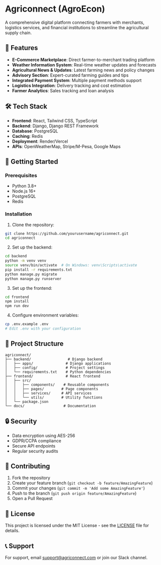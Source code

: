 # Agriconnect (AgroEcon)

A comprehensive digital platform connecting farmers with merchants, logistics services, and financial institutions to streamline the agricultural supply chain.

## 🌟 Features

- **E-Commerce Marketplace**: Direct farmer-to-merchant trading platform
- **Weather Information System**: Real-time weather updates and forecasts
- **Agricultural News & Updates**: Latest farming news and policy changes
- **Advisory Section**: Expert-curated farming guides and tips
- **Integrated Payment System**: Multiple payment methods support
- **Logistics Integration**: Delivery tracking and cost estimation
- **Farmer Analytics**: Sales tracking and loan analysis

## 🛠 Tech Stack

- **Frontend**: React, Tailwind CSS, TypeScript
- **Backend**: Django, Django REST Framework
- **Database**: PostgreSQL
- **Caching**: Redis
- **Deployment**: Render/Vercel
- **APIs**: OpenWeatherMap, Stripe/M-Pesa, Google Maps

## 🚀 Getting Started

### Prerequisites

- Python 3.8+
- Node.js 16+
- PostgreSQL
- Redis

### Installation

1. Clone the repository:
```bash
git clone https://github.com/yourusername/agriconnect.git
cd agriconnect
```

2. Set up the backend:
```bash
cd backend
python -m venv venv
source venv/bin/activate  # On Windows: venv\Scripts\activate
pip install -r requirements.txt
python manage.py migrate
python manage.py runserver
```

3. Set up the frontend:
```bash
cd frontend
npm install
npm run dev
```

4. Configure environment variables:
```bash
cp .env.example .env
# Edit .env with your configuration
```

## 📁 Project Structure

```
agriconnect/
├── backend/                 # Django backend
│   ├── apps/               # Django applications
│   ├── config/             # Project settings
│   └── requirements.txt    # Python dependencies
├── frontend/               # React frontend
│   ├── src/
│   │   ├── components/    # Reusable components
│   │   ├── pages/        # Page components
│   │   ├── services/     # API services
│   │   └── utils/        # Utility functions
│   └── package.json
└── docs/                  # Documentation
```

## 🔒 Security

- Data encryption using AES-256
- GDPR/CCPA compliance
- Secure API endpoints
- Regular security audits

## 🤝 Contributing

1. Fork the repository
2. Create your feature branch (`git checkout -b feature/AmazingFeature`)
3. Commit your changes (`git commit -m 'Add some AmazingFeature'`)
4. Push to the branch (`git push origin feature/AmazingFeature`)
5. Open a Pull Request

## 📝 License

This project is licensed under the MIT License - see the [LICENSE](LICENSE) file for details.

## 📞 Support

For support, email support@agriconnect.com or join our Slack channel.